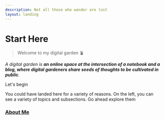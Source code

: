 ```yaml
---
description: Not all those who wander are lost
layout: landing
---
```


# Start Here

> Welcome to my digital garden 🪴

_A digital garden is **an online space at the intersection of a notebook and a blog, where digital gardeners share seeds of thoughts to be cultivated in public**._

Let's begin



You could have landed here for a variety of reasons. On the left, you can see a variety of topics and subsections. Go ahead explore them

### [About Me](start-here/about-me.md)



